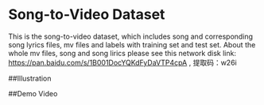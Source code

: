 # Song-to-Video Dataset
This is the song-to-video dataset, which includes song and corresponding song lyrics files, mv files and labels with training set and test set. About the whole mv files, song and song lirics please see this network disk link: https://pan.baidu.com/s/1B001DocYQKdFyDaVTP4cpA , 提取码：w26i

##Illustration

##Demo Video


